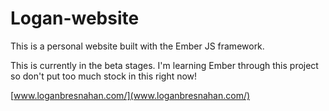 # Logan-website

This is a personal website built with the Ember JS framework.

This is currently in the beta stages. I'm learning Ember through this project so don't put too much stock in this right now!

[www.loganbresnahan.com/](www.loganbresnahan.com/)
